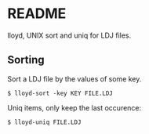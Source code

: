 README
======

lloyd, UNIX sort and uniq for LDJ files.

Sorting
-------

Sort a LDJ file by the values of some key.

    $ lloyd-sort -key KEY FILE.LDJ

Uniq items, only keep the last occurence:

    $ lloyd-uniq FILE.LDJ


